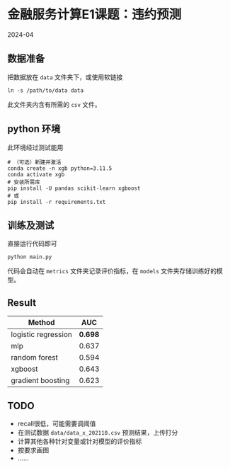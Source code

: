 # 金融服务计算E1课题：违约预测

2024-04

## 数据准备

把数据放在 `data` 文件夹下，或使用软链接
```shell
ln -s /path/to/data data
```

此文件夹内含有所需的 `csv` 文件。

## python 环境

此环境经过测试能用
```shell
# （可选）新建并激活
conda create -n xgb python=3.11.5
conda activate xgb
# 安装所需库
pip install -U pandas scikit-learn xgboost
# 或
pip install -r requirements.txt
```

## 训练及测试

直接运行代码即可
```shell
python main.py
```

代码会自动在 `metrics` 文件夹记录评价指标，在 `models` 文件夹存储训练好的模型。

## Result

| Method | AUC |
| ------ | --- |
| logistic regression | **0.698** |
| mlp | 0.637 |
| random forest | 0.594 |
| xgboost | 0.643 |
| gradient boosting | 0.623 |

## TODO

* recall很低，可能需要调阈值
* 在测试数据 `data/data_x_202110.csv` 预测结果，上传打分
* 计算其他各种针对变量或针对模型的评价指标
* 按要求画图
* ……
